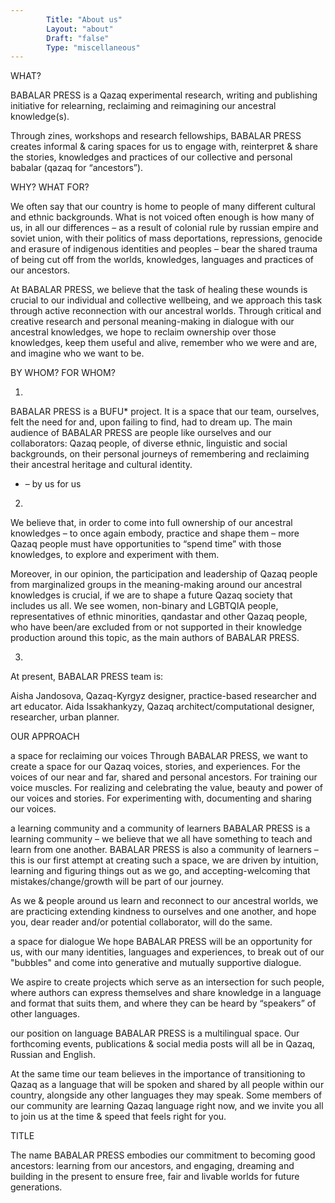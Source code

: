```yaml
---
        Title: "About us"
        Layout: "about"
        Draft: "false"
        Type: "miscellaneous"
---
```


WHAT?

BABALAR PRESS is a Qazaq experimental research, writing and publishing initiative for relearning, reclaiming and reimagining our ancestral knowledge(s).

Through zines, workshops and research fellowships, BABALAR PRESS creates informal & caring spaces for us to engage with, reinterpret & share the stories, knowledges and practices of our collective and personal babalar (qazaq for “ancestors”).

WHY? WHAT FOR?

We often say that our country is home to people of many different cultural and ethnic backgrounds. What is not voiced often enough is how many of us, in all our differences – as a result of colonial rule by russian empire and soviet union, with their politics of mass deportations, repressions, genocide and erasure of indigenous identities and peoples – bear the shared trauma of being cut off from the worlds, knowledges, languages and practices of our ancestors.

At BABALAR PRESS, we believe that the task of healing these wounds is crucial to our individual and collective wellbeing, and we approach this task through active reconnection with our ancestral worlds. Through critical and creative research and personal meaning-making in dialogue with our ancestral knowledges, we hope to reclaim ownership over those knowledges, keep them useful and alive, remember who we were and are, and imagine who we want to be.

BY WHOM? FOR WHOM?

1.
BABALAR PRESS is a BUFU* project. It is a space that our team, ourselves, felt the need for and, upon failing to find, had to dream up. The main audience of BABALAR PRESS are people like ourselves and our collaborators: Qazaq people, of diverse ethnic, linguistic and social backgrounds, on their personal journeys of remembering and reclaiming their ancestral heritage and cultural identity.

* – by us for us

2.
We believe that, in order to come into full ownership of our ancestral knowledges – to once again embody, practice and shape them – more Qazaq people must have opportunities to “spend time” with those knowledges, to explore and experiment with them.

Moreover, in our opinion, the participation and leadership of Qazaq people from marginalized groups in the meaning-making around our ancestral knowledges is crucial, if we are to shape a future Qazaq society that includes us all. We see women, non-binary and LGBTQIA people, representatives of ethnic minorities, qandastar and other Qazaq people, who have been/are excluded from or not supported in their knowledge production around this topic, as the main authors of BABALAR PRESS.

3.
At present, BABALAR PRESS team is:

Aisha Jandosova, Qazaq-Kyrgyz designer, practice-based researcher and art educator.
Aida Issakhankyzy, Qazaq architect/computational designer, researcher, urban planner.

OUR APPROACH

a space for reclaiming our voices
Through BABALAR PRESS, we want to create a space for our Qazaq voices, stories, and experiences. For the voices of our near and far, shared and personal ancestors. For training our voice muscles. For realizing and celebrating the value, beauty and power of our voices and stories. For experimenting with, documenting and sharing our voices.

a learning community and a community of learners
BABALAR PRESS is a learning community – we believe that we all have something to teach and learn from one another. BABALAR PRESS is also a community of learners – this is our first attempt at creating such a space, we are driven by intuition, learning and figuring things out as we go, and accepting-welcoming that mistakes/change/growth will be part of our journey.

As we & people around us learn and reconnect to our ancestral worlds, we are practicing extending kindness to ourselves and one another, and hope you, dear reader and/or potential collaborator, will do the same.

a space for dialogue
We hope BABALAR PRESS will be an opportunity for us, with our many identities, languages and experiences, to break out of our "bubbles" and come into generative and mutually supportive dialogue.

We aspire to create projects which serve as an intersection for such people, where authors can express themselves and share knowledge in a language and format that suits them, and where they can be heard by “speakers” of other languages.

our position on language
BABALAR PRESS is a multilingual space. Our forthcoming events, publications & social media posts will all be in Qazaq, Russian and English. 

At the same time our team believes in the importance of transitioning to Qazaq as a language that will be spoken and shared by all people within our country, alongside any other languages they may speak. Some members of our community are learning Qazaq language right now, and we invite you all to join us at the time & speed that feels right for you.

TITLE

The name BABALAR PRESS embodies our commitment to becoming good ancestors: learning from our ancestors, and engaging, dreaming and building in the present to ensure free, fair and livable worlds for future generations.